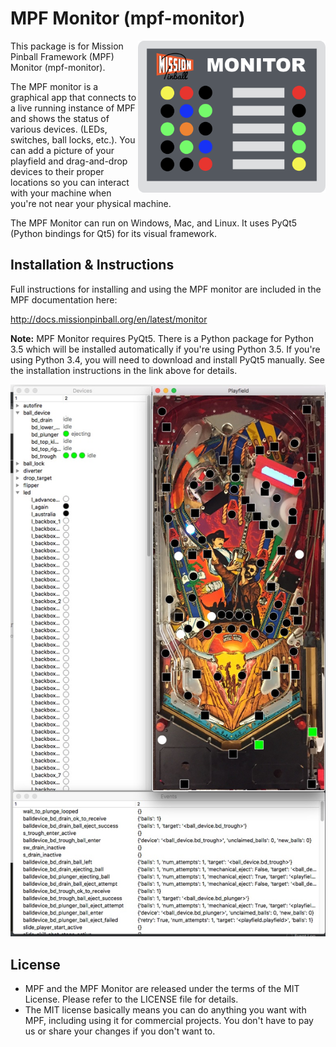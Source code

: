 MPF Monitor (mpf-monitor)
=========================

<img align="right" width="300" src="mpf-monitor-logo.png"/>

This package is for Mission Pinball Framework (MPF) Monitor
(mpf-monitor).

The MPF monitor is a graphical app that connects to a live running
instance of MPF and shows the status of various devices. (LEDs,
switches, ball locks, etc.). You can add a picture of your playfield and
drag-and-drop devices to their proper locations so you can interact with
your machine when you're not near your physical machine.

The MPF Monitor can run on Windows, Mac, and Linux. It uses PyQt5
(Python bindings for Qt5) for its visual framework.

Installation & Instructions
---------------------------

Full instructions for installing and using the MPF monitor are included
in the MPF documentation here:

http://docs.missionpinball.org/en/latest/monitor

**Note:** MPF Monitor requires PyQt5. There is a Python package for
Python 3.5 which will be installed automatically if you're using Python
3.5. If you're using Python 3.4, you will need to download and install
PyQt5 manually. See the installation instructions in the link above for
details.

<img src="mpf-monitor-screenshot.jpg"/>

License
-------
* MPF and the MPF Monitor are released under the terms of the MIT
  License. Please refer to the LICENSE file for details.
* The MIT license basically means you can do anything you want with MPF,
  including using it for commercial projects. You don't have to pay us
  or share your changes if you don't want to.
